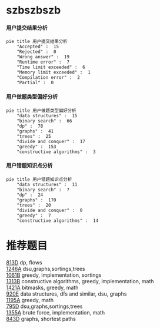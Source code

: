 # szbszbszb

<!-- tabs:start -->



#### **用户提交结果分析**

```mermaid
pie title 用户提交结果分析
    "Accepted" :  15
    "Rejected" :  0
    "Wrong answer" :  19
    "Runtime error" :  7
    "Time limit exceeded" :  6
    "Memory limit exceeded" :  1
    "Compilation error" :  2
    "Partial" :  0
```

#### **用户做题类型偏好分析**

```mermaid
pie title 用户做题类型偏好分析
    "data structures" :  15
    "binary search" :  66
    "dp" :  78
    "graphs" :  41
    "trees" :  25
    "divide and conquer" :  17
    "greedy" :  153
    "constructive algorithms" :  3
```
#### **用户错题知识点分析**

```mermaid
pie title 用户错题知识点分析
    "data structures" :  11
    "binary search" :  7
    "dp" :  24
    "graphs" :  170
    "trees" :  20
    "divide and conquer" :  0
    "greedy" :  7
    "constructive algorithms" :  14
```



<!-- tabs:end -->
# 推荐题目
[813D](https://codeforces.com/contest/813/problem/D)		dp,
                        flows		  
[1246A](https://codeforces.com/contest/1246/problem/A)		dsu,graphs,sortings,trees		  
[1061B](https://codeforces.com/contest/1061/problem/B)		greedy,
                        implementation,
                        sortings		  
[1313B](https://codeforces.com/contest/1313/problem/B)		constructive algorithms,
                        greedy,
                        implementation,
                        math		  
[1421A](https://codeforces.com/contest/1421/problem/A)		bitmasks,
                        greedy,
                        math		  
[920E](https://codeforces.com/contest/920/problem/E)		data structures,
                        dfs and similar,
                        dsu,
                        graphs		  
[1195A](https://codeforces.com/contest/1195/problem/A)		greedy,
                        math		  
[795D](https://codeforces.com/contest/795/problem/D)		dsu,graphs,sortings,trees		  
[1355A](https://codeforces.com/contest/1355/problem/A)		brute force,
                        implementation,
                        math		  
[843D](https://codeforces.com/contest/843/problem/D)		graphs,
                        shortest paths		  
